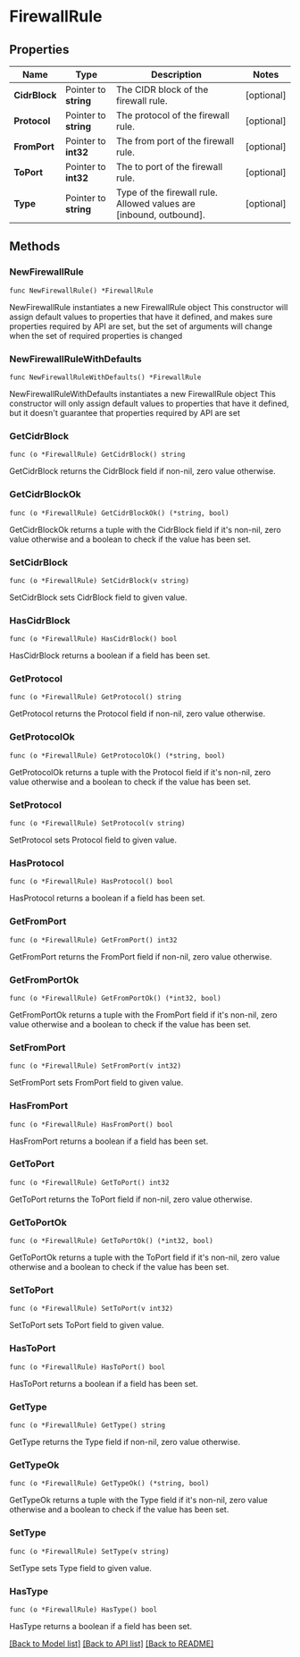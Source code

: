 # FirewallRule

## Properties

Name | Type | Description | Notes
------------ | ------------- | ------------- | -------------
**CidrBlock** | Pointer to **string** | The CIDR block of the firewall rule. | [optional] 
**Protocol** | Pointer to **string** | The protocol of the firewall rule. | [optional] 
**FromPort** | Pointer to **int32** | The from port of the firewall rule. | [optional] 
**ToPort** | Pointer to **int32** | The to port of the firewall rule. | [optional] 
**Type** | Pointer to **string** | Type of the firewall rule. Allowed values are [inbound, outbound]. | [optional] 

## Methods

### NewFirewallRule

`func NewFirewallRule() *FirewallRule`

NewFirewallRule instantiates a new FirewallRule object
This constructor will assign default values to properties that have it defined,
and makes sure properties required by API are set, but the set of arguments
will change when the set of required properties is changed

### NewFirewallRuleWithDefaults

`func NewFirewallRuleWithDefaults() *FirewallRule`

NewFirewallRuleWithDefaults instantiates a new FirewallRule object
This constructor will only assign default values to properties that have it defined,
but it doesn't guarantee that properties required by API are set

### GetCidrBlock

`func (o *FirewallRule) GetCidrBlock() string`

GetCidrBlock returns the CidrBlock field if non-nil, zero value otherwise.

### GetCidrBlockOk

`func (o *FirewallRule) GetCidrBlockOk() (*string, bool)`

GetCidrBlockOk returns a tuple with the CidrBlock field if it's non-nil, zero value otherwise
and a boolean to check if the value has been set.

### SetCidrBlock

`func (o *FirewallRule) SetCidrBlock(v string)`

SetCidrBlock sets CidrBlock field to given value.

### HasCidrBlock

`func (o *FirewallRule) HasCidrBlock() bool`

HasCidrBlock returns a boolean if a field has been set.

### GetProtocol

`func (o *FirewallRule) GetProtocol() string`

GetProtocol returns the Protocol field if non-nil, zero value otherwise.

### GetProtocolOk

`func (o *FirewallRule) GetProtocolOk() (*string, bool)`

GetProtocolOk returns a tuple with the Protocol field if it's non-nil, zero value otherwise
and a boolean to check if the value has been set.

### SetProtocol

`func (o *FirewallRule) SetProtocol(v string)`

SetProtocol sets Protocol field to given value.

### HasProtocol

`func (o *FirewallRule) HasProtocol() bool`

HasProtocol returns a boolean if a field has been set.

### GetFromPort

`func (o *FirewallRule) GetFromPort() int32`

GetFromPort returns the FromPort field if non-nil, zero value otherwise.

### GetFromPortOk

`func (o *FirewallRule) GetFromPortOk() (*int32, bool)`

GetFromPortOk returns a tuple with the FromPort field if it's non-nil, zero value otherwise
and a boolean to check if the value has been set.

### SetFromPort

`func (o *FirewallRule) SetFromPort(v int32)`

SetFromPort sets FromPort field to given value.

### HasFromPort

`func (o *FirewallRule) HasFromPort() bool`

HasFromPort returns a boolean if a field has been set.

### GetToPort

`func (o *FirewallRule) GetToPort() int32`

GetToPort returns the ToPort field if non-nil, zero value otherwise.

### GetToPortOk

`func (o *FirewallRule) GetToPortOk() (*int32, bool)`

GetToPortOk returns a tuple with the ToPort field if it's non-nil, zero value otherwise
and a boolean to check if the value has been set.

### SetToPort

`func (o *FirewallRule) SetToPort(v int32)`

SetToPort sets ToPort field to given value.

### HasToPort

`func (o *FirewallRule) HasToPort() bool`

HasToPort returns a boolean if a field has been set.

### GetType

`func (o *FirewallRule) GetType() string`

GetType returns the Type field if non-nil, zero value otherwise.

### GetTypeOk

`func (o *FirewallRule) GetTypeOk() (*string, bool)`

GetTypeOk returns a tuple with the Type field if it's non-nil, zero value otherwise
and a boolean to check if the value has been set.

### SetType

`func (o *FirewallRule) SetType(v string)`

SetType sets Type field to given value.

### HasType

`func (o *FirewallRule) HasType() bool`

HasType returns a boolean if a field has been set.


[[Back to Model list]](../README.md#documentation-for-models) [[Back to API list]](../README.md#documentation-for-api-endpoints) [[Back to README]](../README.md)


